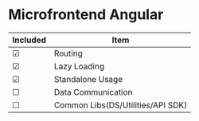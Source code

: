 # Microfrontend Angular

| Included | Item                              |
| -------- | --------------------------------- |
| &#x2611; | Routing                           |
| &#x2611; | Lazy Loading                      |
| &#x2611; | Standalone Usage                  |
| &#x2610; | Data Communication                |
| &#x2610; | Common Libs(DS/Utilities/API SDK) |
